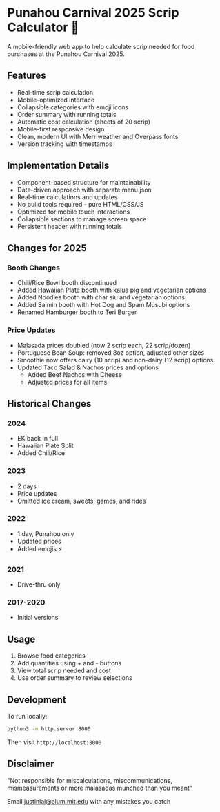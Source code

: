 # Punahou Carnival 2025 Scrip Calculator 🤠

A mobile-friendly web app to help calculate scrip needed for food purchases at the Punahou Carnival 2025.

## Features
- Real-time scrip calculation
- Mobile-optimized interface
- Collapsible categories with emoji icons
- Order summary with running totals
- Automatic cost calculation (sheets of 20 scrip)
- Mobile-first responsive design
- Clean, modern UI with Merriweather and Overpass fonts
- Version tracking with timestamps

## Implementation Details
- Component-based structure for maintainability
- Data-driven approach with separate menu.json
- Real-time calculations and updates
- No build tools required - pure HTML/CSS/JS
- Optimized for mobile touch interactions
- Collapsible sections to manage screen space
- Persistent header with running totals

## Changes for 2025
### Booth Changes
- Chili/Rice Bowl booth discontinued
- Added Hawaiian Plate booth with kalua pig and vegetarian options
- Added Noodles booth with char siu and vegetarian options
- Added Saimin booth with Hot Dog and Spam Musubi options
- Renamed Hamburger booth to Teri Burger

### Price Updates
- Malasada prices doubled (now 2 scrip each, 22 scrip/dozen)
- Portuguese Bean Soup: removed 8oz option, adjusted other sizes
- Smoothie now offers dairy (10 scrip) and non-dairy (12 scrip) options
- Updated Taco Salad & Nachos prices and options
  - Added Beef Nachos with Cheese
  - Adjusted prices for all items

## Historical Changes
### 2024
- EK back in full
- Hawaiian Plate Split
- Added Chili/Rice

### 2023
- 2 days
- Price updates
- Omitted ice cream, sweets, games, and rides

### 2022
- 1 day, Punahou only
- Updated prices
- Added emojis ⚡️

### 2021
- Drive-thru only

### 2017-2020
- Initial versions

## Usage
1. Browse food categories
2. Add quantities using + and - buttons
3. View total scrip needed and cost
4. Use order summary to review selections

## Development
To run locally:
```bash
python3 -m http.server 8000
```
Then visit `http://localhost:8000`

## Disclaimer
"Not responsible for miscalculations, miscommunications, mismeasurements
or more malasadas munched than you meant"

Email justinlai@alum.mit.edu with any mistakes you catch

